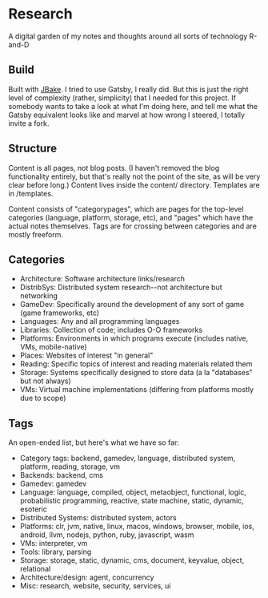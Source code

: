# Research
A digital garden of my notes and thoughts around all sorts of technology R-and-D

## Build
Built with [JBake](https://jbake.org/). I tried to use Gatsby, I really did. But this is just the right level of complexity (rather, simplicity) that I needed for this project. If somebody wants to take a look at what I'm doing here, and tell me what the Gatsby equivalent looks like and marvel at how wrong I steered, I totally invite a fork.

## Structure
Content is all pages, not blog posts. (I haven't removed the blog functionality entirely, but that's really not the point of the site, as will be very clear before long.) Content lives inside the content/ directory. Templates are in /templates.

Content consists of "categorypages", which are pages for the top-level categories (language, platform, storage, etc), and "pages" which have the actual notes themselves. Tags are for crossing between categories and are mostly freeform.

## Categories
* Architecture: Software architecture links/research
* DistribSys: Distributed system research--not architecture but networking
* GameDev: Specifically around the development of any sort of game (game frameworks, etc)
* Languages: Any and all programming languages
* Libraries: Collection of code; includes O-O frameworks
* Platforms: Environments in which programs execute (includes native, VMs, mobile-native)
* Places: Websites of interest "in general"
* Reading: Specific topics of interest and reading materials related them
* Storage: Systems specifically designed to store data (a la "databases" but not always)
* VMs: Virtual machine implementations (differing from platforms mostly due to scope)

## Tags
An open-ended list, but here's what we have so far:

* Category tags: backend, gamedev, language, distributed system, platform, reading, storage, vm
* Backends: backend, cms
* Gamedev: gamedev
* Language: language, compiled, object, metaobject, functional, logic, probabilistic programming, reactive, state machine, static, dynamic, esoteric
* Distributed Systems: distributed system, actors
* Platforms: clr, jvm, native, linux, macos, windows, browser, mobile, ios, android, llvm, nodejs, python, ruby, javascript, wasm
* VMs: interpreter, vm
* Tools: library, parsing
* Storage: storage, static, dynamic, cms, document, keyvalue, object, relational
* Architecture/design: agent, concurrency
* Misc: research, website, security, services, ui

